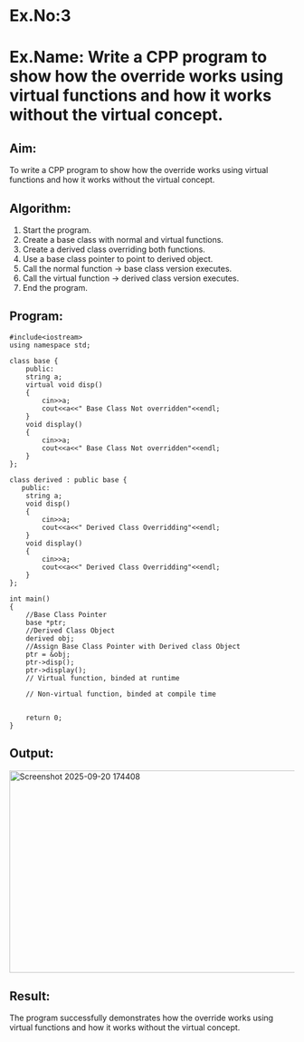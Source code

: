 # Ex.No:3
# Ex.Name: Write a CPP program to show how the override works using virtual functions and how it works without the virtual concept.

## Aim:
To write a CPP program to show how the override works using virtual functions and how it works without the virtual concept.

## Algorithm:
1. Start the program.
2. Create a base class with normal and virtual functions.
3. Create a derived class overriding both functions.
4. Use a base class pointer to point to derived object.
5. Call the normal function → base class version executes.
6. Call the virtual function → derived class version executes.
7. End the program.
   
## Program:
```
#include<iostream>
using namespace std;

class base {
    public:
    string a;
    virtual void disp()
    {
        cin>>a;
        cout<<a<<" Base Class Not overridden"<<endl;
    }
    void display()
    {
        cin>>a;
        cout<<a<<" Base Class Not overridden"<<endl;
    }
};
 
class derived : public base {
   public:
    string a;
    void disp()
    {
        cin>>a;
        cout<<a<<" Derived Class Overridding"<<endl;
    }
    void display()
    {
        cin>>a;
        cout<<a<<" Derived Class Overridding"<<endl;
    }
};
 
int main()
{
    //Base Class Pointer
    base *ptr;
    //Derived Class Object
    derived obj;
    //Assign Base Class Pointer with Derived class Object
    ptr = &obj;
    ptr->disp();
    ptr->display();
    // Virtual function, binded at runtime
    
    // Non-virtual function, binded at compile time
    
   
    return 0;
}
```


## Output:
<img width="922" height="357" alt="Screenshot 2025-09-20 174408" src="https://github.com/user-attachments/assets/8d46ca68-208c-4154-9061-68c2b663fab5" />

## Result:
The program successfully demonstrates how the override works using virtual functions and how it works without the virtual concept.

